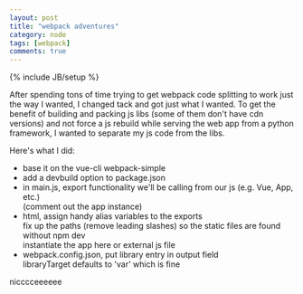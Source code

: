 ```yaml
---
layout: post
title: "webpack adventures"
category: node
tags: [webpack]
comments: true
---
```

{% include JB/setup %}
  
After spending tons of time trying to get webpack code splitting to work just the way I wanted, I changed tack and got just what I wanted.  To get the benefit of building and packing js libs (some of them don't have cdn versions) and not force a js rebuild while serving the web app from a python framework, I wanted to separate my js code from the libs.
  
Here's what I did:  
- base it on the vue-cli webpack-simple  
- add a devbuild option to package.json  
- in main.js, export functionality we'll be calling from our js (e.g. Vue, App, etc.)  
	(comment out the app instance)  
- html, assign handy alias variables to the exports  
	fix up the paths (remove leading slashes) so the static files are found without npm dev  
	instantiate the app here or external js file  
- webpack.config.json, put library entry in output field  
	libraryTarget defaults to 'var' which is fine  
  
nicccceeeeee  
